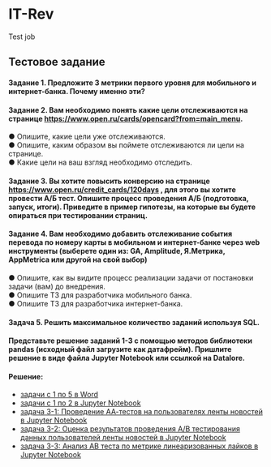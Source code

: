 # IT-Rev
Test job

## Тестовое задание

#### Задание 1. Предложите 3 метрики первого уровня для мобильного и интернет-банка. Почему именно эти?  

#### Задание 2. Вам необходимо понять какие цели отслеживаются на странице https://www.open.ru/cards/opencard?from=main_menu.  
●	Опишите, какие цели уже отслеживаются.  
●	Опишите, каким образом вы поймете отслеживаются ли цели на странице.  
●	 Какие цели на ваш взгляд необходимо отследить.  

#### Задание 3. Вы хотите повысить конверсию на странице https://www.open.ru/credit_cards/120days , для этого вы хотите провести А/Б тест. Опишите процесс проведения А/Б (подготовка, запуск, итоги). Приведите в пример гипотезы, на которые вы будете опираться при тестировании страниц.  

#### Задание 4. Вам необходимо добавить отслеживание события перевода по номеру карты в мобильном и интернет-банке через web инструменты (выберете один из: GA, Amplitude, Я.Метрика, AppMetrica или другой на свой выбор)   
●	Опишите, как вы видите процесс реализации задачи от постановки задачи (вам) до внедрения.  
●	Опишите ТЗ для разработчика мобильного банка.  
●	Опишите ТЗ для разработчика интернет-банка.  

#### Задача 5. Решить максимальное количество заданий используя SQL.   

#### Представьте решение заданий 1-3 с помощью методов библиотеки pandas (исходный файл загрузите как датафрейм). Пришлите решение в виде файла Jupyter Notebook или ссылкой на Datalore.

#### Решение:
- [задачи с 1 по 5 в Word](https://disk.yandex.ru/i/_sPwlidOpYS-aA)
- [задачи с 1 по 2 в Jupyter Notebook](https://github.com/moseevaevgeniya/IT-Rev/blob/c7eb7767ab621a6780c9b47f8673e42132c18447/Jupiter%20Notebook/Test_Moseeva.ipynb)
- [задача 3-1: Проведение АА-тестов на  пользователях ленты новостей в Jupyter Notebook](https://github.com/moseevaevgeniya/IT-Rev/blob/4c15cbe3a3df555b39f889b3fb6aeceffe8c2d2b/Jupiter%20Notebook/Task_1_AA_test__1_.ipynb)
- [задача 3-2: Оценка результатов проведения А/В тестирования данных пользователей ленты новостей в Jupyter Notebook]()
- [задача 3-3: Анализ АВ теста по метрике линеаризованных лайков в Jupyter Notebook]()
